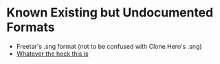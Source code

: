 # Known Existing but Undocumented Formats

- Freetar's .sng format (not to be confused with Clone Hero's .sng)
- [Whatever the heck this is](https://www.fretsonfire.org/forums/viewtopic.php?f=3&t=61717&p=655959)
